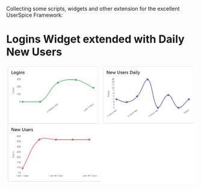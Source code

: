 Collecting some scripts, widgets and other extension for the excellent UserSpice Framework:

# Logins Widget extended with Daily New Users

![image](https://github.com/burninc0de/userspice-stuff/blob/main/_readme/logins.png)

